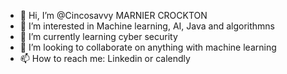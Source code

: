 - 👋 Hi, I’m @Cincosavvy MARNIER CROCKTON
- 👀 I’m interested in Machine learning, AI, Java and algorithmns 
- 🌱 I’m currently learning cyber security
- 💞️ I’m looking to collaborate on anything with machine learning
- 📫 How to reach me: Linkedin or calendly 

<!---
Cincosavvy/Cincosavvy is a ✨ special ✨ repository because its `README.md` (this file) appears on your GitHub profile.
You can click the Preview link to take a look at your changes.
--->

